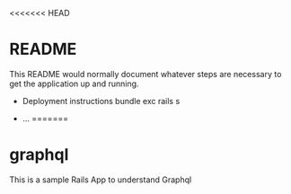 <<<<<<< HEAD
# README

This README would normally document whatever steps are necessary to get the
application up and running.

* Deployment instructions
bundle exc rails s

* ...
=======
# graphql
This is a sample Rails App to understand Graphql

